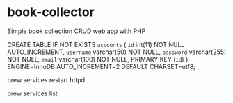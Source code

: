 # book-collector

Simple book collection CRUD web app with PHP

CREATE TABLE IF NOT EXISTS `accounts` (
`id` int(11) NOT NULL AUTO_INCREMENT,
`username` varchar(50) NOT NULL,
`password` varchar(255) NOT NULL,
`email` varchar(100) NOT NULL,
PRIMARY KEY (`id`)
) ENGINE=InnoDB AUTO_INCREMENT=2 DEFAULT CHARSET=utf8;

brew services restart httpd

brew services list
